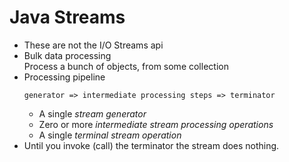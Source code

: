 # Java Streams

+ These are not the I/O Streams api
+ Bulk data processing  
  Process a bunch of objects, from some collection
+ Processing pipeline  
  ```
  generator => intermediate processing steps => terminator
  ```  
  + A single *stream generator*
  + Zero or more *intermediate stream processing operations*
  + A single *terminal stream operation*
+ Until you invoke (call) the terminator the stream does nothing.


